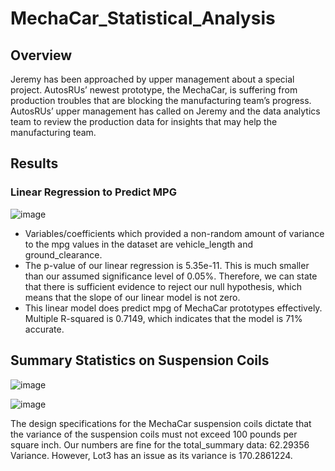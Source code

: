 # MechaCar_Statistical_Analysis

## Overview

Jeremy has been approached by upper management about a special project. AutosRUs’ newest prototype, the MechaCar, is suffering from production troubles that are blocking the manufacturing team’s progress. AutosRUs’ upper management has called on Jeremy and the data analytics team to review the production data for insights that may help the manufacturing team.

## Results

### Linear Regression to Predict MPG

![image](https://user-images.githubusercontent.com/93055450/158878104-15f5db2e-dfa9-4c5f-ad06-e403bdcdbfc5.png)

- Variables/coefficients which provided a non-random amount of variance to the mpg values in the dataset are vehicle_length and ground_clearance.
- The p-value of our linear regression is 5.35e-11. This is much smaller than our assumed significance level of 0.05%. Therefore, we can state that there is sufficient evidence to reject our null hypothesis, which means that the slope of our linear model is not zero.
- This linear model does predict mpg of MechaCar prototypes effectively. Multiple R-squared is 0.7149, which indicates that the model is 71% accurate.

## Summary Statistics on Suspension Coils

![image](https://user-images.githubusercontent.com/93055450/158883008-ef6e6b6f-b1c5-4354-8429-c6a81dd1b362.png)

![image](https://user-images.githubusercontent.com/93055450/158883143-c3dc73c1-a8b7-409a-92d8-a855991db176.png)

The design specifications for the MechaCar suspension coils dictate that the variance of the suspension coils must not exceed 100 pounds per square inch. Our numbers are fine for the total_summary data: 62.29356 Variance. However, Lot3 has an issue as its variance is 170.2861224.

